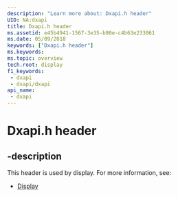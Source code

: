 ```yaml
---
description: "Learn more about: Dxapi.h header"
UID: NA:dxapi
title: Dxapi.h header
ms.assetid: e45b4941-1567-3e35-b90e-c4b63e233061
ms.date: 05/09/2018
keywords: ["Dxapi.h header"]
ms.keywords: 
ms.topic: overview
tech.root: display
f1_keywords:
 - dxapi
 - dxapi/dxapi
api_name:
 - dxapi
---
```


# Dxapi.h header


## -description

This header is used by display. For more information, see:

- [Display](../_display/index.md)

